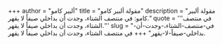 +++
author = "ألبير كامو"
title = "مقولة ألبير كامو"
description = "مقولة ألبير كامو: في منتصف الشتاء، وجدت أن بداخلي صيفاً لا يقهر."
quote = '''في منتصف الشتاء، وجدت أن بداخلي صيفاً لا يقهر.'''
slug = "في-منتصف-الشتاء،-وجدت-أن-بداخلي-صيفاً-لا-يقهر"
+++
في منتصف الشتاء، وجدت أن بداخلي صيفاً لا يقهر.
